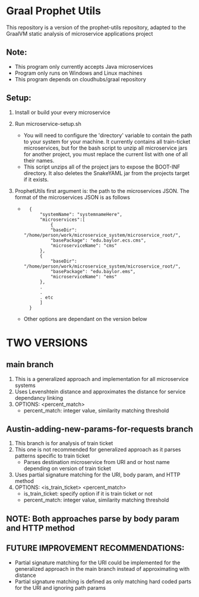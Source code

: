 # Graal Prophet Utils

This repository is a version of the prophet-utils repository, adapted to the GraalVM static analysis of microservice applications project

## Note:
- This program only currently accepts Java microservices
- Program only runs on Windows and Linux machines
- This program depends on cloudhubs/graal repository

## Setup:
1. Install or build your every microservice
2. Run microservice-setup.sh
    - You will need to configure the 'directory' variable to contain the path to your system for your machine. It currently contains all train-ticket microservices, but for the bash script to unzip all microservice jars for another project, you must replace the current list with one of all their names.
    - This script unzips all of the project jars to expose the BOOT-INF directory. It also deletes the SnakeYAML jar from the projects target if it exists.

3. ProphetUtils first argument is: the path to the microservices JSON. The format of the microservices JSON is as follows
    - ```
        {
            "systemName": "systemnameHere",
            "microservices":[
                {
                "baseDir": "/home/person/work/microservice_system/microservice_root/",
                "basePackage": "edu.baylor.ecs.cms",
                "microserviceName": "cms"
            },
            {
                "baseDir": "/home/person/work/microservice_system/microservice_root/",
                "basePackage": "edu.baylor.ems",
                "microserviceName": "ems"
            },
            .
            .
            . etc
            ]
        }
        ```
    - Other options are dependant on the version below


# TWO VERSIONS

## main branch
1. This is a generalized approach and implementation for all microservice systems
2. Uses Levenshtein distance and approximates the distance for service dependancy linking
3. OPTIONS: <percent_match>
    * percent_match: integer value, similarity matching threshold 

## Austin-adding-new-params-for-requests branch
1. This branch is for analysis of train ticket
2. This one is not recommended for generalized approach as it parses patterns specific to train ticket
    * Parses destination microservice from URI and or host name depending on version of train ticket
3. Uses partial signature matching for the URI, body param, and HTTP method
4. OPTIONS: <is_train_ticket> <percent_match>
    * is_train_ticket: specify option if it is train ticket or not
    * percent_match: integer value, similarity matching threshold 

## NOTE: Both approaches parse by body param and HTTP method

## FUTURE IMPROVEMENT RECOMMENDATIONS:
- Partial signature matching for the URI could be implemented for the generalized approach in the main branch instead of approximating with distance
- Partial signature matching is defined as only matching hard coded parts for the URI and ignoring path params
